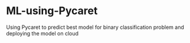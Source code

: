# ML-using-Pycaret
Using Pycaret to predict best model for binary classification problem and deploying the model on cloud

